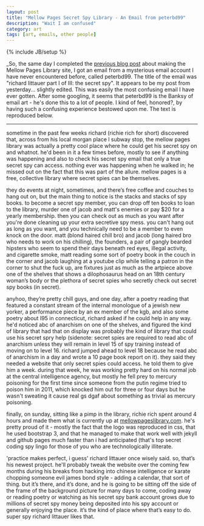 ```yaml
---
layout: post
title: "Mellow Pages Secret Spy Library - An Email from peterbd99"
description: "Wait I am confused"
category: art
tags: [art, emails, other people]
---
```

{% include JB/setup %}

_So, the same day I completed the [previous blog post](http://www.burntfen.com/projects/2013/11/25/16-17-mellow-pages-library/) about making the Mellow Pages Library site, I got an email from a mysterious email account I have never encountered before, called peterbd99. The title of the email was "richard littauer part I of III: the secret spy".  It appears to be my post from yesterday... slightly edited. This was easily the most confusing email I have ever gotten. After some googling, it seems that peterbd99 is the Banksy of email art - he's done this to a lot of people. I kind of feel, honored?, by having such a confusing experience bestowed upon me. The text is reproduced below.

---

sometime in the past few weeks richard (richie rich for short) discovered that, across from his local morgan place l subway stop, the mellow pages library was actually a pretty cool place where he could get his secret spy on and whatnot. he'd been in it a few times before, mostly to see if anything was happening and also to check his secret spy email that only a true secret spy can access. nothing ever was happening when he walked in; he missed out on the fact that this was part of the allure. mellow pages is a free, collective library where secret spies can be themselves. 

they do events at night, sometimes, and there’s free coffee and couches to hang out on, but the main thing to notice is the stacks and stacks of spy books. to become a secret spy member, you can drop off ten books to loan to the library, murder one of jacob and matt's enemies or pay $20 for a yearly membership. then you can check out as much as you want after you're done cleaning up your extra secretive spy mess. you can't hang out as long as you want, and you technically need to be a member to even knock on the door. matt (blond haired chill bro) and jacob (long haired bro who needs to work on his chilling), the founders, a pair of gangly bearded hipsters who seem to spend their days beneath red eyes, illegal activity, and cigarette smoke, matt reading some sort of poetry book in the couch in the corner and jacob laughing at a youtube clip while telling a patron in the corner to shut the fuck up, are fixtures just as much as the artpiece above one of the shelves that shows a dilophosaurus head on an 18th century woman’s body or the plethora of secret spies who secretly check out secret spy books (in secret).

anyhoo, they’re pretty chill guys, and one day, after a poetry reading that featured a constant stream of the internal monologue of a jewish new yorker, a performance piece by an ex member of the kgb, and also some poetry about I95 in connecticut, richard asked if he could help in any way. he'd noticed abc of anarchism on one of the shelves, and figured the kind of library that had that on display was probably the kind of library that could use his secret spry help (sidenote: secret spies are required to read abc of anarchism unless they will remain in level 15 of spy training instead of moving on to level 16. richard jumped ahead to level 18 because he read abc of anarchism in a day and wrote a 10 page book report on it). they said they needed a website that only secret spies could access. he told them to give him a week. during that week, he was working pretty hard on his normal job at the central intelligence agency, but mostly he fell prey to mercury poisoning for the first time since someone from the putin regime tried to poison him in 2011, which knocked him out for three or four days but he wasn't sweating it cause real gs dgaf about something as trivial as mercury poisoning. 

finally, on sunday, sitting like a pimp in the library, richie rich spent around 4 hours and made them what is currently up at [mellowpageslibrary.com](http://mellowpageslibrary.com). he's pretty proud of it - mostly the fact that the logo was reproduced in css, that he used bootstrap 3, and that he managed to make that work well with jekyll and github pages much faster than i had anticipated (that's top secret coding spy lingo for those of you who are technologically illiterate. 

'practice makes perfect, i guess'  richard littauer once wisely said. so, that’s his newest project. he'll probably tweak the website over the coming few months during his breaks from hacking into chinese intelligence or karate chopping someone evil james bond style - adding a calendar, that sort of thing. but it’s there, and it’s done, and he is going to be sitting off the side of the frame of the background picture for many days to come, coding away or reading poetry or watching as his secret spy bank account grows due to millions of secret spy money being deposited into his spy account or generally enjoying the place. it’s the kind of place where that’s easy to do. super spy richard littauer likes that.  